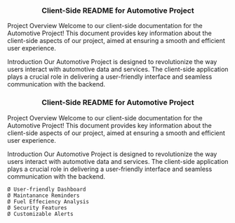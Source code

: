 <h3 align="center">Client-Side README for Automotive Project</h3>

Project Overview
Welcome to our client-side documentation for the Automotive Project! This document provides key information about the client-side aspects of our project, aimed at ensuring a smooth and efficient user experience.

Introduction
Our Automotive Project is designed to revolutionize the way users interact with automotive data and services. The client-side application plays a crucial role in delivering a user-friendly interface and seamless communication with the backend.

	
<h3 align="center">Client-Side README for Automotive Project</h3>

Project Overview
Welcome to our client-side documentation for the Automotive Project! This document provides key information about the client-side aspects of our project, aimed at ensuring a smooth and efficient user experience.

Introduction
Our Automotive Project is designed to revolutionize the way users interact with automotive data and services. The client-side application plays a crucial role in delivering a user-friendly interface and seamless communication with the backend.

	Ø User-friendly Dashboard
	Ø Maintanance Reminders
	Ø Fuel Effeciency Analysis
	Ø Security Features
	Ø Customizable Alerts

